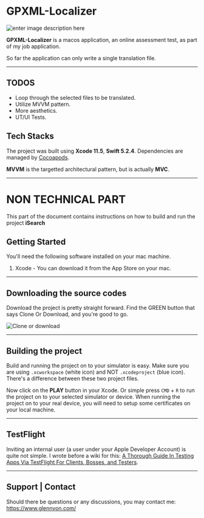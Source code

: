 # GPXML-Localizer

![enter image description here](https://i.imgur.com/2sIjukq.png)

****GPXML-Localizer**** is a macos application, an online assessment test, as part of my job application.

So far the application can only write a single translation file.

---

## TODOS
- Loop through the selected files to be translated.
- Utilize MVVM pattern.
- More aesthetics.
- UT/UI Tests.

## Tech Stacks

The project was built using **Xcode 11.5**, **Swift 5.2.4**. 
Dependencies are managed by [Cocoapods](https://cocoapods.org/).

**MVVM** is the targetted architectural pattern, but is actually **MVC**.

---
# NON TECHNICAL PART
This part of the document contains instructions on how to build and run the project **iSearch**

## Getting Started

You'll need the following software installed on your mac machine.

1. Xcode - You can download it from the App Store on your mac.

---

## Downloading the source codes

Download the project is pretty straight forward. Find the GREEN button that says Clone Or Download, and you're good to go.

![Clone or download](https://i.imgur.com/CZNfTCu.png)

---

## Building the project

Build and running the project on to your simulator is easy. Make sure you are using `.xcworkspace` (white icon) and NOT `.xcodeproject` (blue icon). 
There's a difference between these two project files.

Now click on the **PLAY** button in your Xcode. Or simple press `CMD` + `R` to run the project on to your selected simulator or device. When running the project on to your real device, you will need to setup some certificates on your local machine.

---

## TestFlight

Inviting an internal user (a user under your Apple Developer Account) is quite not simple. I wrote before a wiki for this:
[A Thorough Guide In Testing Apps Via TestFlight For Clients, Bosses, and Testers](https://github.com/glennposadas/TestFlight-Guide/wiki/A-Thorough-Guide-In-Testing-Apps-Via-TestFlight---For-Clients,-Bosses,-and-Testers).

---
## Support | Contact

Should there be questions or any discussions, you may contact me: https://www.glennvon.com/
